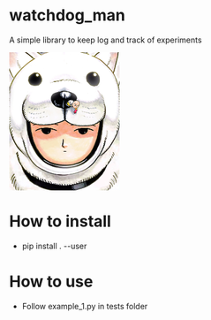 # watchdog_man

A simple library to keep log and track of experiments

<a href="url"><img src="imgs/watchdog_man_colored.png" align="center" width="200" height="250"></a>

# How to install

- pip install . --user

# How to use

- Follow example_1.py in tests folder